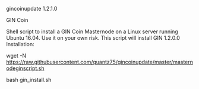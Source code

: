 
gincoinupdate 1.2.1.0


GIN Coin

Shell script to install a GIN Coin Masternode on a Linux server running Ubuntu 16.04. Use it on your own risk. This script will install GIN 1.2.0.0
Installation:

wget -N https://raw.githubusercontent.com/quantz75/gincoinupdate/master/masternodeginscript.sh

bash gin_install.sh
